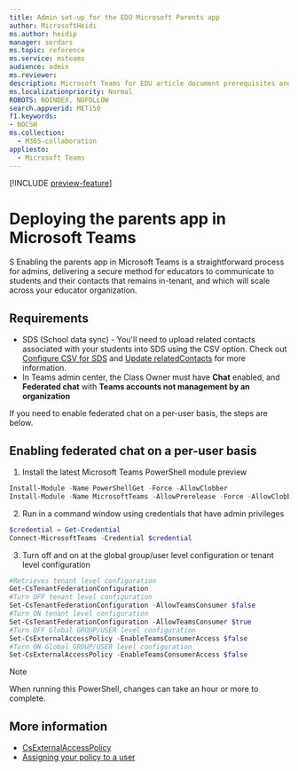 ```yaml
---
title: Admin set-up for the EDU Microsoft Parents app
author: MicrosoftHeidi
ms.author: heidip
manager: serdars
ms.topic: reference
ms.service: msteams
audience: admin
ms.reviewer: 
description: Microsoft Teams for EDU article document prerequisites and PowerShell set-up for the Parents app.
ms.localizationpriority: Normal
ROBOTS: NOINDEX, NOFOLLOW
search.appverid: MET150
f1.keywords:
- NOCSH
ms.collection: 
  - M365-collaboration
appliesto: 
  - Microsoft Teams
---
```


[!INCLUDE [preview-feature](includes/preview-feature.md)]

# Deploying the parents app in Microsoft Teams
S
Enabling the parents app in Microsoft Teams is a straightforward process for admins, delivering a secure method for educators to communicate to students and their contacts that remains in-tenant, and which will scale across your educator organization.

## Requirements

- SDS (School data sync) - You'll need to upload related contacts associated with your students into SDS using the CSV option. Check out [Configure CSV for SDS](/schooldatasync/set-up-your-sds-flow) and [Update relatedContacts](/graph/api/relatedcontact-update) for more information.
- In Teams admin center, the Class Owner must have **Chat** enabled, and **Federated chat** with **Teams accounts not management by an organization**

If you need to enable federated chat on a per-user basis, the steps are below.

## Enabling federated chat on a per-user basis

1. Install the latest Microsoft Teams PowerShell module preview

```powershell
Install-Module -Name PowerShellGet -Force -AllowClobber
Install-Module -Name MicrosoftTeams -AllowPrerelease -Force -AllowClobber
```

2. Run in a command window using credentials that have admin privileges

```powershell
$credential = Get-Credential
Connect-MicrosoftTeams -Credential $credential
```

3. Turn off and on at the global group/user level configuration or tenant level configuration

```powershell
#Retrieves tenant level configuration
Get-CsTenantFederationConfiguration
#Turn OFF tenant level configuration
Set-CsTenantFederationConfiguration -AllowTeamsConsumer $false
#Turn ON tenant level configuration
Set-CsTenantFederationConfiguration -AllowTeamsConsumer $true
#Turn OFF Global GROUP/USER level configuration
Set-CsExternalAccessPolicy -EnableTeamsConsumerAccess $false
#Turn ON Global GROUP/USER level configuration
Set-CsExternalAccessPolicy -EnableTeamsConsumerAccess $false
```

> [!NOTE]
> When running this PowerShell, changes can take an hour or more to complete.

## More information

- [CsExternalAccessPolicy](/powershell/module/skype/set-csexternalaccesspolicy)
- [Assigning your policy to a user](/powershell/module/skype/grant-csexternalaccesspolicy)
